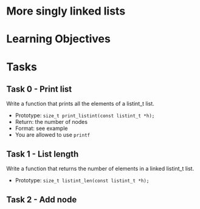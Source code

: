 # More singly linked lists

# Learning Objectives

# Tasks

## Task 0 - Print list

Write a function that prints all the elements of a listint_t list.

* Prototype: `size_t print_listint(const listint_t *h);`
* Return: the number of nodes
* Format: see example
* You are allowed to use `printf`

## Task 1 - List length

Write a function that returns the number of elements in a linked listint_t list.

* Prototype: `size_t listint_len(const listint_t *h);`

## Task 2 - Add node
